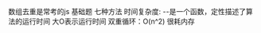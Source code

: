 数组去重是常考的js 基础题
七种方法
   时间复杂度:              --是一个函数，定性描述了算法的运行时间
                              大O表示运行时间
        双重循环：O(n^2)   很耗内存